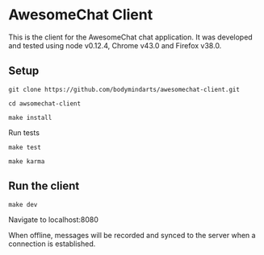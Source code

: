 # AwesomeChat Client
This is the client for the AwesomeChat chat application. It was developed and tested using node v0.12.4, Chrome v43.0 and Firefox v38.0.

## Setup
`git clone https://github.com/bodymindarts/awesomechat-client.git`

`cd awsomechat-client`

`make install`

Run tests

`make test`

`make karma`

## Run the client
`make dev`

Navigate to localhost:8080

When offline, messages will be recorded and synced to the server when a connection is established.
